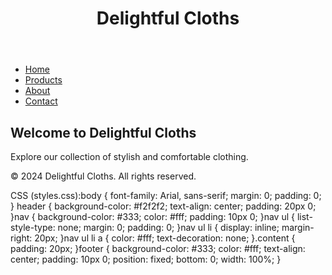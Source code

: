 <!DOCTYPE html>
<html lang="en">
<head>
    <meta charset="UTF-8">
    <meta name="viewport" content="width=device-width, initial-scale=1.0">
    <title>Delightful Clothes</title>
    <link rel="stylesheet" href="styles.css">
</head>
<body>
    <header>
        <h1>Delightful Cloths</h1>
    </header>
    <nav>
        <ul>
            <li><a href="#">Home</a></li>
            <li><a href="#">Products</a></li>
            <li><a href="#">About</a></li>
            <li><a href="#">Contact</a></li>
        </ul>
    </nav>
    <div class="content">
        <h2>Welcome to Delightful Cloths</h2>
        <p>Explore our collection of stylish and comfortable clothing.</p>
    </div>
    <footer>
        <p>&copy; 2024 Delightful Cloths. All rights reserved.</p>
    </footer>
</body>
</html>
CSS (styles.css):body {
    font-family: Arial, sans-serif;
    margin: 0;
    padding: 0;
}
header { background-color: #f2f2f2; text-align: center; padding: 20px 0; }nav { background-color: #333; color: #fff; padding: 10px 0; }nav ul { list-style-type: none; margin: 0; padding: 0; }nav ul li { display: inline; margin-right: 20px; }nav ul li a { color: #fff; text-decoration: none; }.content { padding: 20px; }footer { background-color: #333; color: #fff; text-align: center; padding: 10px 0; position: fixed; bottom: 0; width: 100%; }
